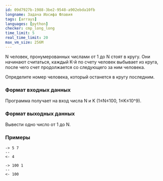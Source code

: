```yaml
---
id: 09d7927b-1988-3be2-9548-a902ebda10fb
longname: Задача Иосифа Флавия
tags: [arrays]
languages: [python]
checker: cmp_long_long
time_limit: 5
real_time_limit: 20
max_vm_size: 256M
---
```


N  человек, пронумерованных числами от 1 до N стоят в кругу. Они начинают считаться, каждый K-й по счету человек выбывает из круга, после чего счет продолжается со следующего за ним человека.

Определите номер человека, который останется в кругу последним.



### Формат входных данных

Программа получает на вход числа N и K (1≤N≤100, 1≤K≤10^9).

### Формат выходных данных

Вывести одно число от 1 до N.

### Примеры

```
-> 5 7
--
<- 4
```

```
-> 100 1
--
<- 100
```
